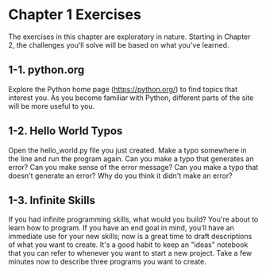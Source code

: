 # Chapter 1 Exercises

The exercises in this chapter are exploratory in nature. Starting in Chapter 2, the challenges you'll solve will be based on what you've learned.

## 1-1. python.org
Explore the Python home page (https://python.org/) to find topics that interest you. As you become familiar with Python, different parts of the site will be more useful to you.

## 1-2. Hello World Typos
Open the hello_world.py file you just created. Make a typo somewhere in the line and run the program again. Can you make a typo that generates an error? Can you make sense of the error message? Can you make a typo that doesn't generate an error? Why do you think it didn't make an error?

## 1-3. Infinite Skills
If you had infinite programming skills, what would you build? You're about to learn how to program. If you have an end goal in mind, you'll have an immediate use for your new skills; now is a great time to draft descriptions of what you want to create. It's a good habit to keep an "ideas" notebook that you can refer to whenever you want to start a new project. Take a few minutes now to describe three programs you want to create.
